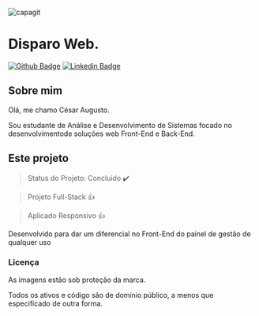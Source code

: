 ![capagit](https://user-images.githubusercontent.com/67242974/112635878-1c994500-8e1b-11eb-94f0-c017b159c160.jpg)

# Disparo Web.

[![Github Badge](https://img.shields.io/badge/-Github-000?style=flat-square&logo=Github&logoColor=white&link=https://github.com/Cesar4ugusto)](https://github.com/Cesar4ugusto)
[![Linkedin Badge](https://img.shields.io/badge/-LinkedIn-blue?style=flat-square&logo=Linkedin&logoColor=white&linkhttps://www.linkedin.com/in/c%C3%A9sar-augusto-aa8143160//)](https://www.linkedin.com/in/c%C3%A9sar-augusto-aa8143160//)

## Sobre mim

Olá, me chamo César Augusto.

Sou estudante de Análise e Desenvolvimento de Sistemas focado no desenvolvimentode soluções web Front-End e Back-End.

## Este projeto

> Status do Projeto: Concluido :heavy_check_mark:

> Projeto Full-Stack :+1:

> Aplicado Responsivo :+1:

Desenvolvido para dar um diferencial no Front-End do painel de gestão de qualquer uso 

### Licença

As imagens estão sob proteção da marca.

Todos os ativos e código são de domínio público, a menos que especificado de outra forma.